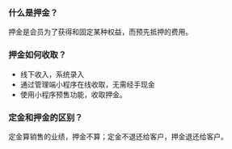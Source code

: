 ### 什么是押金？

押金是会员为了获得和固定某种权益，而预先抵押的费用。

### 押金如何收取？

- 线下收入，系统录入
- 通过管理端小程序在线收取，无需经手现金
- 使用小程序预售功能，收取押金。

### 定金和押金的区别？

定金算销售的业绩，押金不算；定金不退还给客户，押金退还给客户。


